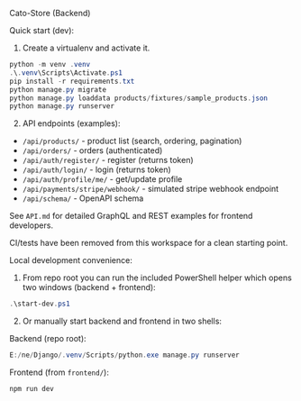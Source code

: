 Cato-Store (Backend)

Quick start (dev):

1. Create a virtualenv and activate it.

```powershell
python -m venv .venv
.\.venv\Scripts\Activate.ps1
pip install -r requirements.txt
python manage.py migrate
python manage.py loaddata products/fixtures/sample_products.json
python manage.py runserver
```

2. API endpoints (examples):
- `/api/products/` - product list (search, ordering, pagination)
- `/api/orders/` - orders (authenticated)
- `/api/auth/register/` - register (returns token)
- `/api/auth/login/` - login (returns token)
- `/api/auth/profile/me/` - get/update profile
- `/api/payments/stripe/webhook/` - simulated stripe webhook endpoint
- `/api/schema/` - OpenAPI schema

See `API.md` for detailed GraphQL and REST examples for frontend developers.

CI/tests have been removed from this workspace for a clean starting point.

Local development convenience:

1. From repo root you can run the included PowerShell helper which opens two windows (backend + frontend):

```powershell
.\start-dev.ps1
```

2. Or manually start backend and frontend in two shells:

Backend (repo root):
```powershell
E:/ne/Django/.venv/Scripts/python.exe manage.py runserver
```

Frontend (from `frontend/`):
```powershell
npm run dev
```
